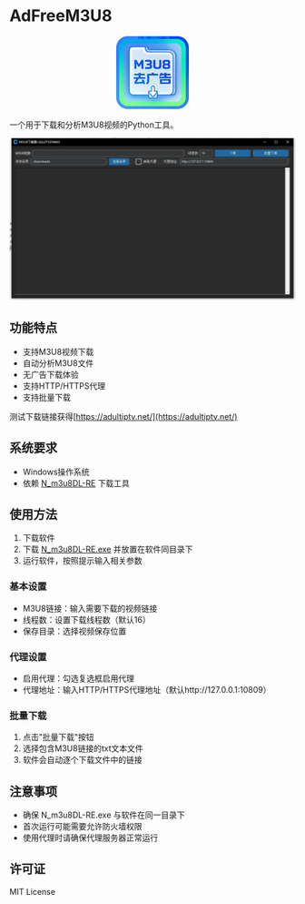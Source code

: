 # AdFreeM3U8

<div align="center">
    <img src="tb.png" alt="Logo" width="128">
</div>

一个用于下载和分析M3U8视频的Python工具。

<div align="center">
    <img src="yl.jpg">
</div>

## 功能特点

- 支持M3U8视频下载
- 自动分析M3U8文件
- 无广告下载体验
- 支持HTTP/HTTPS代理
- 支持批量下载

测试下载链接获得[https://adultiptv.net/](https://adultiptv.net/)

## 系统要求

- Windows操作系统
- 依赖 [N_m3u8DL-RE](https://github.com/nilaoda/N_m3u8DL-RE/releases) 下载工具

## 使用方法

1. 下载软件
2. 下载 [N_m3u8DL-RE.exe](https://github.com/nilaoda/N_m3u8DL-RE/releases) 并放置在软件同目录下
3. 运行软件，按照提示输入相关参数

### 基本设置
- M3U8链接：输入需要下载的视频链接
- 线程数：设置下载线程数（默认16）
- 保存目录：选择视频保存位置

### 代理设置
- 启用代理：勾选复选框启用代理
- 代理地址：输入HTTP/HTTPS代理地址（默认http://127.0.0.1:10809）

### 批量下载
1. 点击"批量下载"按钮
2. 选择包含M3U8链接的txt文本文件
3. 软件会自动逐个下载文件中的链接

## 注意事项

- 确保 N_m3u8DL-RE.exe 与软件在同一目录下
- 首次运行可能需要允许防火墙权限
- 使用代理时请确保代理服务器正常运行

## 许可证

MIT License 